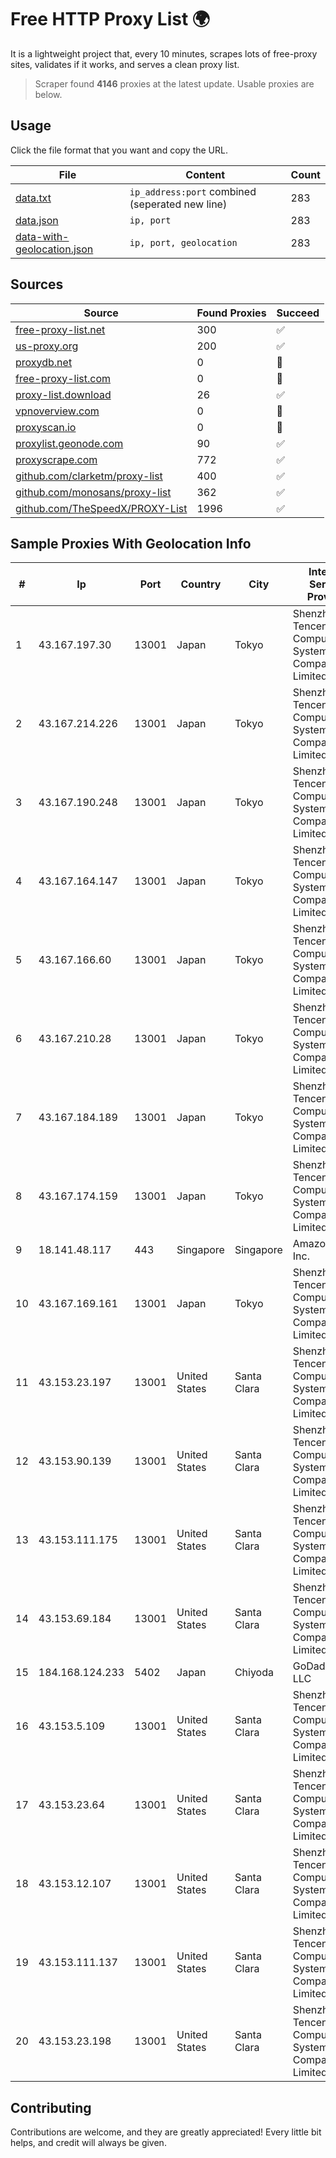 
# Free HTTP Proxy List 🌍

It is a lightweight project that, every 10 minutes, scrapes lots of free-proxy sites, validates if it works, and serves a clean proxy list.


> Scraper found **4146** proxies at the latest update. Usable proxies are below.

## Usage

Click the file format that you want and copy the URL.


|File|Content|Count|
|----|-------|-----|
|[data.txt](https://raw.githubusercontent.com/themiralay/Proxy-List-World/master/data.txt)|`ip_address:port` combined (seperated new line)|283|
|[data.json](https://raw.githubusercontent.com/themiralay/Proxy-List-World/master/data.json)|`ip, port`|283|
|[data-with-geolocation.json](https://raw.githubusercontent.com/themiralay/Proxy-List-World/master/data-with-geolocation.json)|`ip, port, geolocation`|283|

## Sources

|Source|Found Proxies|Succeed|
|------|-------------|-------|
|[free-proxy-list.net](https://free-proxy-list.net)|300|✅|
|[us-proxy.org](https://www.us-proxy.org)|200|✅|
|[proxydb.net](http://proxydb.net)|0|🚫|
|[free-proxy-list.com](https://free-proxy-list.com/?page=&port=&type%5B%5D=http&type%5B%5D=https&up_time=0&search=Search)|0|🚫|
|[proxy-list.download](https://www.proxy-list.download/HTTP)|26|✅|
|[vpnoverview.com](https://vpnoverview.com/privacy/anonymous-browsing/free-proxy-servers)|0|🚫|
|[proxyscan.io](https://www.proxyscan.io)|0|🚫|
|[proxylist.geonode.com](https://proxylist.geonode.com/api/proxy-list?limit=300&page=1&sort_by=lastChecked&sort_type=desc&protocols=http,https)|90|✅|
|[proxyscrape.com](https://api.proxyscrape.com/v2/?request=displayproxies&protocol=http&timeout=10000&country=all&ssl=all&anonymity=all)|772|✅|
|[github.com/clarketm/proxy-list](https://raw.githubusercontent.com/clarketm/proxy-list/master/proxy-list-raw.txt)|400|✅|
|[github.com/monosans/proxy-list](https://raw.githubusercontent.com/monosans/proxy-list/main/proxies/http.txt)|362|✅|
|[github.com/TheSpeedX/PROXY-List](https://raw.githubusercontent.com/TheSpeedX/PROXY-List/master/http.txt)|1996|✅|


## Sample Proxies With Geolocation Info

|#|Ip|Port|Country|City|Internet Service Provider|
|-|--|----|-------|----|-------------------------|
|1|43.167.197.30|13001|Japan|Tokyo|Shenzhen Tencent Computer Systems Company Limited|
|2|43.167.214.226|13001|Japan|Tokyo|Shenzhen Tencent Computer Systems Company Limited|
|3|43.167.190.248|13001|Japan|Tokyo|Shenzhen Tencent Computer Systems Company Limited|
|4|43.167.164.147|13001|Japan|Tokyo|Shenzhen Tencent Computer Systems Company Limited|
|5|43.167.166.60|13001|Japan|Tokyo|Shenzhen Tencent Computer Systems Company Limited|
|6|43.167.210.28|13001|Japan|Tokyo|Shenzhen Tencent Computer Systems Company Limited|
|7|43.167.184.189|13001|Japan|Tokyo|Shenzhen Tencent Computer Systems Company Limited|
|8|43.167.174.159|13001|Japan|Tokyo|Shenzhen Tencent Computer Systems Company Limited|
|9|18.141.48.117|443|Singapore|Singapore|Amazon.com, Inc.|
|10|43.167.169.161|13001|Japan|Tokyo|Shenzhen Tencent Computer Systems Company Limited|
|11|43.153.23.197|13001|United States|Santa Clara|Shenzhen Tencent Computer Systems Company Limited|
|12|43.153.90.139|13001|United States|Santa Clara|Shenzhen Tencent Computer Systems Company Limited|
|13|43.153.111.175|13001|United States|Santa Clara|Shenzhen Tencent Computer Systems Company Limited|
|14|43.153.69.184|13001|United States|Santa Clara|Shenzhen Tencent Computer Systems Company Limited|
|15|184.168.124.233|5402|Japan|Chiyoda|GoDaddy.com, LLC|
|16|43.153.5.109|13001|United States|Santa Clara|Shenzhen Tencent Computer Systems Company Limited|
|17|43.153.23.64|13001|United States|Santa Clara|Shenzhen Tencent Computer Systems Company Limited|
|18|43.153.12.107|13001|United States|Santa Clara|Shenzhen Tencent Computer Systems Company Limited|
|19|43.153.111.137|13001|United States|Santa Clara|Shenzhen Tencent Computer Systems Company Limited|
|20|43.153.23.198|13001|United States|Santa Clara|Shenzhen Tencent Computer Systems Company Limited|



## Contributing

Contributions are welcome, and they are greatly appreciated! Every
little bit helps, and credit will always be given.

